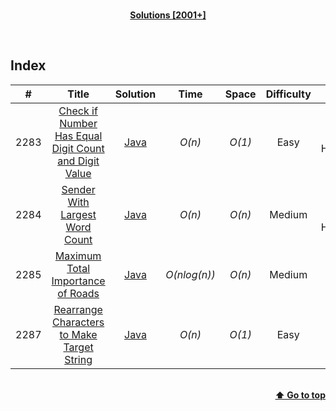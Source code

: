 <br/>
<p align="center">
    <b><u>Solutions [2001+]</u></b>
</p>
</br>

## Index

|#|Title|Solution|Time|Space|Difficulty|Tags|Note|
|:---:|:---:|:---:|:---:|:---:|:---:|:---:|:---:|
|2283|[Check if Number Has Equal Digit Count and Digit Value](https://leetcode.com/problems/check-if-number-has-equal-digit-count-and-digit-value/)|[Java](./Java/2283%20-%20Check%20if%20Number%20Has%20Equal%20Digit%20Count%20and%20Digit%20Value.java)|_O(n)_|_O(1)_|Easy|String, HashMap||
|2284|[Sender With Largest Word Count](https://leetcode.com/problems/sender-with-largest-word-count/)|[Java](./Java/2284%20-%20Sender%20With%20Largest%20Word%20Count.java)|_O(n)_|_O(n)_|Medium|String, Array, HashMap||
|2285|[Maximum Total Importance of Roads](https://leetcode.com/problems/maximum-total-importance-of-roads/)|[Java](./Java/2285%20-%20Maximum%20Total%20Importance%20of%20Roads.java)|_O(nlog(n))_|_O(n)_|Medium|Array, Sorting||
|2287|[Rearrange Characters to Make Target String](https://leetcode.com/problems/rearrange-characters-to-make-target-string/)|[Java](./Java/2287%20-%20Rearrange%20Characters%20to%20Make%20Target%20String.java)|_O(n)_|_O(1)_|Easy|String||

<br/>
<div align="right">
    <b><a href="#index">⬆️ Go to top</a></b>
</div>
